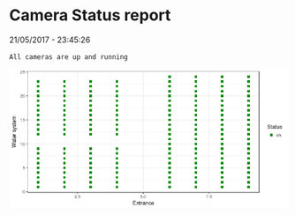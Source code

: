 Camera Status report
================
21/05/2017 - 23:45:26

    All cameras are up and running

![](camreport_files/figure-markdown_github/unnamed-chunk-2-1.png)
